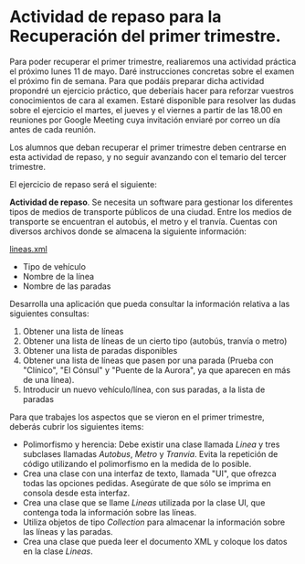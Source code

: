 # Actividad de repaso para la Recuperación del primer trimestre.

Para poder recuperar el primer trimestre, realiaremos una actividad práctica el próximo lunes 11 de mayo. Daré instrucciones concretas sobre el examen el próximo fin de semana. Para que podáis preparar dicha actividad propondré un ejercicio práctico, que deberíais hacer para reforzar vuestros conocimientos de cara al examen. Estaré disponible para resolver las dudas sobre el ejercicio el martes, el jueves y el viernes a partir de las 18.00 en reuniones por Google Meeting cuya invitación enviaré por correo un día antes de cada reunión.

Los alumnos que deban recuperar el primer trimestre deben centrarse en esta actividad de repaso, y no seguir avanzando con el temario del tercer trimestre.

El ejercicio de repaso será el siguiente:

**Actividad de repaso**. Se necesita un software para gestionar los diferentes tipos de medios de transporte públicos de una ciudad. Entre los medios de transporte se encuentran el autobús, el metro y el tranvía. Cuentas con diversos archivos donde se almacena la siguiente información:

[lineas.xml](docs/lineas.xml)

- Tipo de vehículo
- Nombre de la línea
- Nombre de las paradas

Desarrolla una aplicación que pueda consultar la información relativa a las siguientes consultas:

1. Obtener una lista de líneas
2. Obtener una lista de líneas de un cierto tipo (autobús, tranvía o metro)
3. Obtener una lista de paradas disponibles
4. Obtener una lista de líneas que pasen por una parada (Prueba con "Clínico", "El Cónsul" y "Puente de la Aurora", ya que aparecen en más de una línea).
5. Introducir un nuevo vehículo/línea, con sus paradas, a la lista de paradas

Para que trabajes los aspectos que se vieron en el primer trimestre, deberás cubrir los siguientes items:

- Polimorfismo y herencia: Debe existir una clase llamada *Linea* y tres subclases llamadas *Autobus*, *Metro* y *Tranvia*. Evita la repetición de código utilizando el polimorfismo en la medida de lo posible.
- Crea una clase con una interfaz de texto, llamada "UI", que ofrezca todas las opciones pedidas. Asegúrate de que sólo se imprima en consola desde esta interfaz.
- Crea una clase que se llame *Lineas* utilizada por la clase UI, que contenga toda la información sobre las líneas.
- Utiliza objetos de tipo *Collection* para almacenar la información sobre las líneas y las paradas.
- Crea una clase que pueda leer el documento XML y coloque los datos en la clase *Lineas*.


